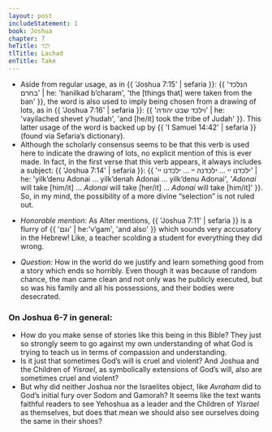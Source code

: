 ```yaml
---
layout: post
includeStatement: 1
book: Joshua
chapter: 7
heTitle: לכד
tlTitle: Lachad
enTitle: Take
---
```


- Aside from regular usage, as in {{ 'Joshua 7:15' | sefaria }}: {{ 'הנִלכד בחרם' | he:  'hanilkad b’charam', 'the [things that] were taken from the ban' }}, the word is also used to imply being chosen from a drawing of lots, as in {{ 'Joshua 7:16' | sefaria }}: {{ 'וילכד שבט יהודה' | he: 'vayilached shevet y’hudah', 'and [he/it] took the tribe of Judah' }}. This latter usage of the word is backed up by {{ 'I Samuel 14:42' | sefaria }} (found via Sefaria’s dictionary).
- Although the scholarly consensus seems to be that this verb is used here to indicate the drawing of lots, no explicit mention of this is ever made. In fact, in the first verse that this verb appears, it always includes a subject: {{ 'Joshua 7:14' | sefaria }}: {{ 'ילכדנו יי … ילכדנה יי … ילכדנו יי' | he: 'yilk’denu Adonai … yilk’denah Adonai … yilk’denu Adonai', '*Adonai* will take [him/it] … *Adonai* will take [her/it] … *Adonai* will take [him/it]' }}. So, in my mind, the possibility of a more divine “selection” is not ruled out.

<!--more-->
- *Honorable mention:* As Alter mentions, {{ 'Joshua 7:11' | sefaria }} is a flurry of {{ 'וגם' | he:'v’gam', 'and also' }} which sounds very accusatory in the Hebrew! Like, a teacher scolding a student for everything they did wrong.

- *Question:* How in the world do we justify and learn something good from a story which ends so horribly. Even though it was because of random chance, the man came clean and not only was he publicly executed, but so was his family and all his possessions, and their bodies were desecrated.

### On Joshua 6-7 in general:

- How do you make sense of stories like this being in this Bible? They just so strongly seem to go against my own understanding of what God is trying to teach us in terms of compassion and understanding.
- Is it just that sometimes God’s will is cruel and violent? And Joshua and the Children of *Yisrael*, as symbolically extensions of God’s will, also are sometimes cruel and violent?
- But why did neither Joshua nor the Israelites object, like *Avraham* did to God’s initial fury over Sodom and Gamorah? It seems like the text wants faithful readers to see Yehoshua as a leader and the Children of *Yisrael* as themselves, but does that mean we should also see ourselves doing the same in their shoes?
